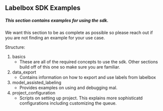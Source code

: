 ## Labelbox SDK Examples

##### This section contains examples for using the sdk.
We want this section to be as complete as possible so please reach out if you are not finding an example for your use case.


Structure:

1. basics
    * These are all of the required concepts to use the sdk. Other sections build off of this one so make sure you are familiar.
2. data_export
    * Contains information on how to export and use labels from labelbox
3. model_assisted_labeling
    * Provides examples on using and debugging mal.
4. project_configuration
    * Scripts on setting up project. This explains more sophisticatd configurations including customizing the queue.
